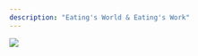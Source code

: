 ```yaml
---
description: "Eating's World & Eating's Work"
---
```


![](https://gcore.jsdelivr.net/gh/AlexLiu2022/resources/img/sky-with-clouds.jpeg)

<style>
#main {
	padding-top: 88px;
	padding-bottom: 66px;
}
.post-body {
    margin-top: 0 !important;
}
</style>

<script>
let title = document.querySelector('h1.post-title.p-name');
let description = document .querySelector ('.post-description');
title.remove();
description.remove();
</script>
